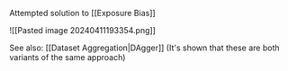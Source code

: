 Attempted solution to [[Exposure Bias]]

![[Pasted image 20240411193354.png]]

See also: [[Dataset Aggregation|DAgger]]
(It's shown that these are both variants of the same approach)